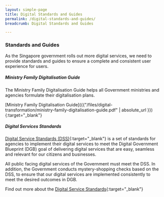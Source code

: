 ```yaml
---
layout: simple-page
title: Digital Standards and Guides
permalink: /digital-standards-and-guides/
breadcrumb: Digital Standards and Guides

---
```


### **Standards and Guides**

As the Singapore government rolls out more digital services, we need to provide standards and guides to ensure a complete and consistent user experience for users.

##### **Ministry Family Digitalisation Guide**

The Ministry Family Digitalisation Guide helps all Government ministries and agencies formulate their digitalisation plans.

[Ministry Family Digitalisation Guide]({{"/files/digital-transformation/ministry-family-digitalisation-guide.pdf" | absolute_url }}){:target="_blank"}

##### **Digital Services Standards**

[Digital Service Standards (DSS)](/digital-service-standards/){:target="_blank"} is a set of standards for agencies to implement their digital services to meet the Digital Government Blueprint (DGB) goal of delivering digital services that are easy, seamless and relevant for our citizens and businesses.

All public facing digital services of the Government must meet the DSS.  In addition, the Government conducts mystery-shopping checks based on the DSS, to ensure that our digital services are implemented consistently to meet the desired outcomes in DGB.

Find out more about the [Digital Service Standards](/digital-service-standards/){:target="_blank"} 
